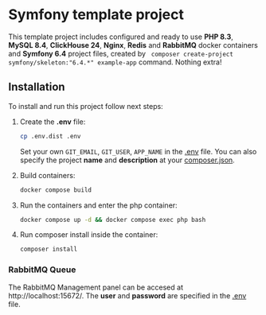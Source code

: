 # Symfony template project

This template project includes configured and ready to use **PHP 8.3**, **MySQL 8.4**, **ClickHouse 24**, **Nginx**, **Redis** and **RabbitMQ** docker containers and **Symfony 6.4**
project files, created by ` composer create-project symfony/skeleton:"6.4.*" example-app` command. Nothing extra!

## Installation

To install and run this project follow next steps:

1. Create the **.env** file:
    ``` sh
    cp .env.dist .env
    ````
   Set your own `GIT_EMAIL`,  `GIT_USER`, `APP_NAME` in the [.env](.env) file. You can also specify the project **name** and **description** at your [composer.json](composer.json).

2. Build containers:
    ``` sh
    docker compose build
    ```
3. Run the containers and enter the php container:
    ``` sh
    docker compose up -d && docker compose exec php bash
    ```
4. Run composer install inside the container:
   ``` sh
   composer install
   ```

### RabbitMQ Queue

The RabbitMQ Management panel can be accesed at http://localhost:15672/.
The **user** and **password** are specified in the [.env](.env) file.
